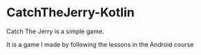 # CatchTheJerry-Kotlin
 
Catch The Jerry is a simple game.

It is a game I made by following the lessons in the Android course
